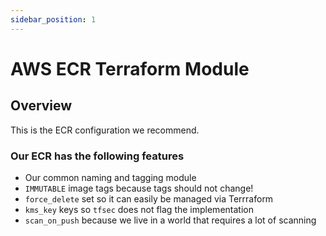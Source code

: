 ```yaml
---
sidebar_position: 1
---
```


# AWS ECR Terraform Module
## Overview
This is the ECR configuration we recommend.

### Our ECR has the following features
- Our common naming and tagging module
- `IMMUTABLE` image tags because tags should not change!
- `force_delete` set so it can easily be managed via Terrraform
- `kms_key` keys so `tfsec` does not flag the implementation
- `scan_on_push` because we live in a world that requires a lot of scanning

[chge]: ./CHANGES.md
[code]: ./CODE-OF-CONDUCT.md
[cont]: ./CONTRIBUTING.md
[lice]: ./LICENSE.md
